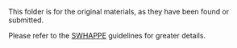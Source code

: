 This folder is for the original materials, as they have been found or submitted.

Please refer to the [SWHAPPE](https://github.com/Unipisa/SWHAPPE) guidelines for greater details. 
